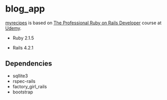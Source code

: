 # blog_app

[myrecipes](www.github.com/cfsbsi/myrecipes) is based on [The Professional Ruby on Rails Developer](https://www.udemy.com/pro-rubyonrails) course at [Udemy](www.udemy.com). 

* Ruby 2.1.5

* Rails 4.2.1

## Dependencies
* sqllite3
* rspec-rails
* factory_girl_rails
* bootstrap

